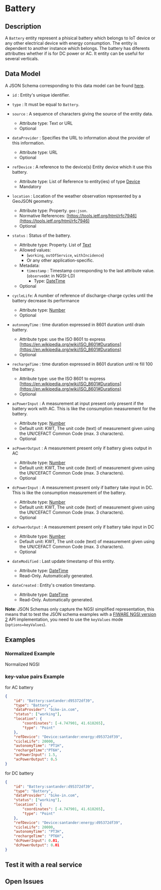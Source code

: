 # Battery

## Description

A `Battery` entity represent a phisical battery which belongs to IoT device or
any other electrical device with energy consumption. The entity is dependent to
another instance which belongs. The battery has diferents attributtes whether
if is for DC power or AC. It entity can be useful for several verticals.

## Data Model

A JSON Schema corresponding to this data model can be found
[here](../schema.json).

-   `id` : Entity's unique identifier.

-   `type` : It must be equal to `Battery`.

-   `source` : A sequence of characters giving the source of the entity data.

    -   Attribute type: Text or URL
    -   Optional

-   `dataProvider` : Specifies the URL to information about the provider of this
    information.

    -   Attribute type: URL
    -   Optional

-   `refDevice` : A reference to the device(s) Entity device which it use this battery.

    -   Attribute type: List of Reference to entity(ies) of type
        [Device](https://github.com/Fiware/dataModels/blob/master/specs/Device/Device/doc/spec.md)
    -   Mandatory

-   `location` : Location of the weather observation represented by a GeoJSON
    geometry.

    -   Attribute type: Property. `geo:json`.
    -   Normative References:
        [https://tools.ietf.org/html/rfc7946](https://tools.ietf.org/html/rfc7946)
    -   Optional

-   `status` : Status of the battery.

    -   Attribute type: Property. List of [Text](http://schema.org/Text)
    -   Allowed values:
        -   (`working`, `outOfService`, `withIncidence`)
        -   Or any other application-specific.
    -   Metadata:
        -   `timestamp` : Timestamp corresponding to the last attribute value.
            (`observedAt` in NGSI-LD)
            -   Type: [DateTime](https://schema.org/DateTime)
    -   Optional

-   `cycleLife`: A number of reference of discharge-charge cycles until the battery
    decrease its performance

    -   Attribute type: [Number](http://schema.org/Number)
    -   Optional

-   `autonomyTime` :  time duration expressed in 8601 duration until drain battery.

    -   Attribute type: use the ISO 8601 to express [https://en.wikipedia.org/wiki/ISO_8601#Durations](https://en.wikipedia.org/wiki/ISO_8601#Durations)
    -   Optional

-   `rechargeTime` : time duration expressed in 8601 duration until re fill 100 the battery.

    -   Attribute type: use the ISO 8601 to express [https://en.wikipedia.org/wiki/ISO_8601#Durations](https://en.wikipedia.org/wiki/ISO_8601#Durations)
    -   Optional

-   `acPowerInput` : A measurement at input present only present if the battery
    work with AC. This is like the consumption measurement for the battery.

    -   Attribute type: [Number](http://schema.org/Number)
    -   Default unit: KWT, The unit code (text) of measurement given using the UN/CEFACT
        Common Code (max. 3 characters).
    -   Optional

-   `acPowerOutput` : A measurement present only if battery gives output in AC

    -   Attribute type: [Number](http://schema.org/Number)
    -   Default unit: KWT, The unit code (text) of measurement given using the UN/CEFACT
        Common Code (max. 3 characters).
    -   Optional

-   `dcPowerInput` : A measurement present only if battery take input in DC.
    This is like the consumption measurement of the battery.

    -   Attribute type: [Number](http://schema.org/Number)
    -   Default unit: KWT, The unit code (text) of measurement given using the UN/CEFACT
        Common Code (max. 3 characters).
    -   Optional

-   `dcPowerOutput` :  A measurement present only if battery take input in DC

    -   Attribute type: [Number](http://schema.org/Number)
    -   Default unit: KWT, The unit code (text) of measurement given using the UN/CEFACT
        Common Code (max. 3 characters).
    -   Optional

-   `dateModified` : Last update timestamp of this entity.

    -   Attribute type: [DateTime](https://schema.org/DateTime)
    -   Read-Only. Automatically generated.

-   `dateCreated` : Entity's creation timestamp.

    -   Attribute type: [DateTime](https://schema.org/DateTime)
    -   Read-Only. Automatically generated.

**Note**: JSON Schemas only capture the NGSI simplified representation, this
means that to test the JSON schema examples with a
[FIWARE NGSI version 2](http://fiware.github.io/specifications/ngsiv2/stable)
API implementation, you need to use the `keyValues` mode (`options=keyValues`).

## Examples

### Normalized Example

Normalized NGSI

### key-value pairs Example

for AC battery

```json
{
    "id": "Battery:santander:d95372df39",
    "type": "Battery",
    "dataProvider": "bike-in.com",
    "status": ["working"],
    "location": {
        "coordinates": [-4.747901, 41.618265],
        "type": "Point"
    },
    "refDevice": "Device:santander:energy:d95372df39",
    "cicleLife": 20000,
    "autonomyTime": "PT1H",
    "rechargeTime":"PT6H",
    "acPowerInput": 1.5,
    "acPowerOutput": 0.5
}
```
for DC battery

```json
{
    "id": "Battery:santander:d95372df39",
    "type": "Battery",
    "dataProvider": "bike-in.com",
    "status": ["working"],
    "location": {
        "coordinates": [-4.747901, 41.618265],
        "type": "Point"
    },
    "refDevice": "Device:santander:energy:d95372df39",
    "cicleLife": 20000,
    "autonomyTime": "PT3H",
    "rechargeTime": "PT6H",
    "dcPowerInput": 0.01,
    "dcPowerOutput": 0.01
}
```

## Test it with a real service

## Open Issues
